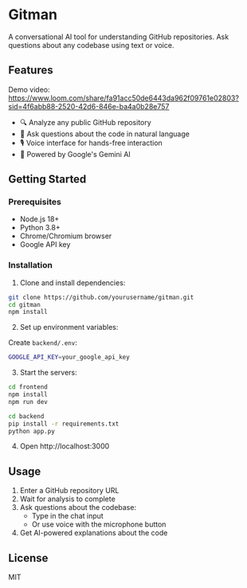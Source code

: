 # Gitman

A conversational AI tool for understanding GitHub repositories. Ask questions about any codebase using text or voice.

## Features
Demo video: https://www.loom.com/share/fa91acc50de6443da962f09761e02803?sid=4f6abb88-2520-42d6-846e-ba4a0b28e757  
- 🔍 Analyze any public GitHub repository
- 💬 Ask questions about the code in natural language  
- 🎙️ Voice interface for hands-free interaction
- 🤖 Powered by Google's Gemini AI

## Getting Started

### Prerequisites

- Node.js 18+
- Python 3.8+
- Chrome/Chromium browser
- Google API key

### Installation

1. Clone and install dependencies:

```bash
git clone https://github.com/yourusername/gitman.git
cd gitman
npm install
```

2. Set up environment variables:

Create `backend/.env`:
```bash
GOOGLE_API_KEY=your_google_api_key
```

3. Start the servers:

```bash
cd frontend
npm install
npm run dev
```

```bash
cd backend
pip install -r requirements.txt
python app.py
```
4. Open http://localhost:3000

## Usage

1. Enter a GitHub repository URL
2. Wait for analysis to complete
3. Ask questions about the codebase:
   - Type in the chat input
   - Or use voice with the microphone button
4. Get AI-powered explanations about the code


## License

MIT
